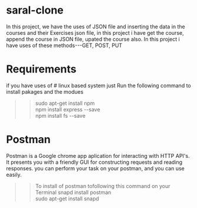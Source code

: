 # saral-clone

In this project, we have the uses of JSON file and inserting the data in the courses and their Exercises json file,
in this project i have get the course, append the course in JSON file, upated the course also.
In this project i have uses of these methods---GET, POST, PUT

# Requirements

if you have uses of # linux based system just Run the following command  to install pakages and the modues

  >> sudo apt-get install npm<br>
  >> npm install express --save<br>
  >> npm install fs --save

# Postman

Postman is a Google chrome app aplication for interacting with HTTP API's. 
It presents you with a friendly GUI for constructing requests and reading responses. 
you can perform your task on your postman, and you can use easily.

>> To install of postman tofollowing this command on your Terminal
  >> snapd install postman<br>
  >> sudo apt-get install snapd
